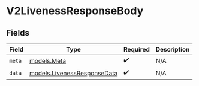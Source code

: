 # V2LivenessResponseBody


## Fields

| Field                                                            | Type                                                             | Required                                                         | Description                                                      |
| ---------------------------------------------------------------- | ---------------------------------------------------------------- | ---------------------------------------------------------------- | ---------------------------------------------------------------- |
| `meta`                                                           | [models.Meta](../models/meta.md)                                 | :heavy_check_mark:                                               | N/A                                                              |
| `data`                                                           | [models.LivenessResponseData](../models/livenessresponsedata.md) | :heavy_check_mark:                                               | N/A                                                              |